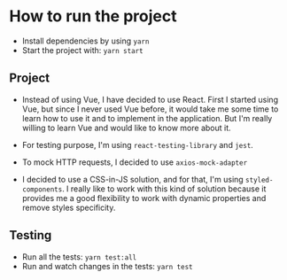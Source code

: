 # How to run the project

* Install dependencies by using `yarn`
* Start the project with: `yarn start`

## Project

* Instead of using Vue, I have decided to use React. First I started using Vue, but
since I never used Vue before, it would take me some time to learn how to use it and to implement in the application. But I'm really willing to learn Vue and would like to know more about it.

* For testing purpose, I'm using `react-testing-library` and `jest`.

* To mock HTTP requests, I decided to use `axios-mock-adapter`

* I decided to use a CSS-in-JS solution, and for that, I'm using `styled-components`. I really like to work with this kind of solution because it provides me a good flexibility to work with dynamic properties and remove styles specificity.


## Testing

* Run all the tests: `yarn test:all`
* Run and watch changes in the tests: `yarn test`